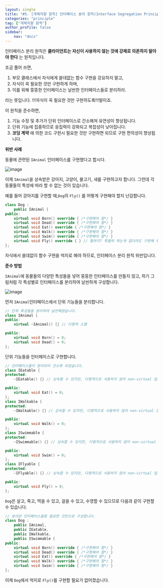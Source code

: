 ```yaml
---
layout: single
title: "#5. [개체지향 원칙] 인터페이스 분리 원칙(Interface Segregation Principle)"
categories: "principle"
tag: ["개체지향 원칙"]
author_profile: false
sidebar: 
    nav: "docs"
---
```


인터페이스 분리 원칙은 **클라이언트는 자신이 사용하지 않는 것에 강제로 의존하지 말아야 한다** 는 원칙입니다.

조금 풀어 쓰면,

1. 부모 클래스에서 자식에게 쓸데없는 함수 구현을 강요하지 말고,
2. 자식이 꼭 필요한 것만 구현하게 하며,
3. 이를 위해 뚱뚱한 인터페이스는 날씬한 인터페이스들로 분리하라.

라는 뜻입니다. !!!자식이 꼭 필요한 것만 구현하도록!!!말이죠.

이 원칙을 준수하면,

1. 기능 수정 및 추가가 단위 인터페이스로 간소해져 유연성이 향상됩니다.
2. 단위 기능에 집중하므로 응집력이 강화되고 복잡성이 낮아집니다.
3. **코딩 계약** 에 의한 코드 구현시 필요한 것만 구현하면 되므로 구현 편의성이 향상됩니다.

**위반 사례**

동물에 관련된 `IAnimal` 인터페이스를 구현했다고 합시다.

![image](https://github.com/tango1202/tango1202.github.io/assets/133472501/4d787743-47b6-4166-8ba1-4aef7e740bc9)

이제 `IAnimal`을 상속받은 강아지, 고양이, 물고기, 새를 구현하고자 합니다. 그런데 각 동물들의 특성에 따라 할 수 없는 것이 있습니다.

예를 들어 강아지를 구현할 때,`Dog`의 `Fly()` 를 어떻게 구현해야 할지 난감합니다.

``` cpp
class Dog :
    public IAnimal {
public:        
    virtual void Born() override { /*구현해야 함*/ }
    virtual void Dead() override { /*구현해야 함*/ }
    virtual void Eat() override { /*구현해야 함*/ }
    virtual void Walk() override { /*구현해야 함*/ }
    virtual void Swim() override { /*구현해야 함*/ }
    virtual void Fly() override { } // 뭘하지? 특별히 하는게 없더라도 구현해 두어야 함
};
```
자식에서 쓸데없이 함수 구현을 억지로 해야 하므로, 인터페이스 분리 원칙 위반입니다. 

**준수 방법**

`IAnimal`에 동물들의 다양한 특성들을 넣어 뚱뚱한 인터페이스를 만들지 않고, 하기 그림처럼 각 특성별로 인터페이스를 분리하여 날씬하게 구성합니다.

![image](https://github.com/tango1202/tango1202.github.io/assets/133472501/8ec9296a-1ba4-4291-886e-2b02610e1558)

먼저 `IAnimal`인터페이스에서 단위 기능들을 분리합니다.

```cpp
// 단위 특성들을 분리하여 날씬해졌습니다.
class IAnimal {
public:
    virtual ~IAnimal() {} // 다형적 소멸

public:
    virtual void Born() = 0;
    virtual void Dead() = 0;
};
```

단위 기능들을 인터페이스로 구현합니다.

```cpp
// 인터페이스들이 분리되어 간소화 되었습니다.
class IEatable {
protected:
    ~IEatable() {} // 상속할 수 있지만, 다형적으로 사용하지 않아 non-virtual 입니다.

public:
    virtual void Eat() = 0;
};
class IWalkable {
protected:
    ~IWalkable() {} // 상속할 수 있지만, 다형적으로 사용하지 않아 non-virtual 입니다.

public:
    virtual void Walk() = 0;
};
class ISwimmable {
protected:
    ~ISwimmable() {} // 상속할 수 있지만, 다형적으로 사용하지 않아 non-virtual 입니다.

public:
    virtual void Swim() = 0;
};
class IFlyable {
protected:
    ~IFlyable() {} // 상속할 수 있지만, 다형적으로 사용하지 않아 non-virtual 입니다.

public:
    virtual void Fly() = 0;
};
```

`Dog`은 살고, 죽고, 먹을 수 있고, 걸을 수 있고, 수영할 수 있으므로 다음과 같이 구현할 수 있습니다.

```cpp
// 분리된 인터페이스들중 필요한 것만으로 구성합니다.
class Dog :
    public IAnimal,
    public IEatable,
    public IWalkable,
    public ISwimmable {
public:        
    virtual void Born() override { /*구현해야 함*/ }
    virtual void Dead() override { /*구현해야 함*/ }
    virtual void Eat() override { /*구현해야 함*/ }
    virtual void Walk() override { /*구현해야 함*/ }
    virtual void Swim() override { /*구현해야 함*/ }
};
```

이제 `Dog`에서 억지로 `Fly()`를 구현할 필요가 없어졌습니다.






